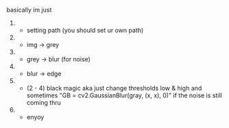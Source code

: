 basically im just

1. -  setting path (you should set ur own path)

2. -  img -> grey
3. -  grey -> blur (for noise)
4. -  blur -> edge

5. -  (2 - 4) black magic aka just change thresholds low & high and sometimes "GB = cv2.GaussianBlur(gray, (x, x), 0)" if the noise is still coming thru
6. -  enyoy
